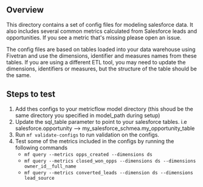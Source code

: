 ## Overview
This directory contains a set of config files for modeling salesforce data. It also includes several common metrics calculated from Salesforce leads and opportunities. If you see a metric that's missing please open an issue.

The config files are based on tables loaded into your data warehouse using Fivetran and use the dimensions, identifier and measures names from these tables. If you are using a different ETL tool, you may need to update the dimensions, identifiers or measures, but the structure of the table should be the same.

## Steps to test

1. Add thes configs to your metricflow model directory (this shoud be the same directory you specified in model_path during setup)
2. Update the sql_table parameter to point to your salesforce tables. i.e salesforce.opportunity --> my_salesforce_schmea.my_opportunity_table
3. Run `mf validate-configs` to run validation on the configs. 
4. Test some of the metrics included in the configs by running the following commands
    * `mf query --metrics opps_created --dimensions ds`
    * `mf query --metrics closed_won_opps --dimensions ds --dimensions owner_id__full_name`
    * `mf query --metrics converted_leads --dimension ds --dimensions lead_source`

